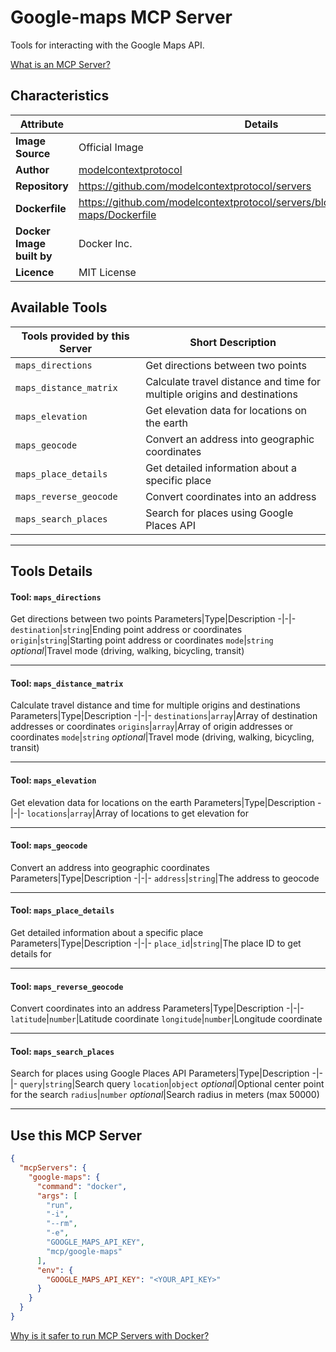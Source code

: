 # Google-maps MCP Server

Tools for interacting with the Google Maps API.

[What is an MCP Server?](https://www.anthropic.com/news/model-context-protocol)

## Characteristics
Attribute|Details|
|-|-|
**Image Source**|Official Image
|**Author**|[modelcontextprotocol](https://github.com/modelcontextprotocol)
**Repository**|https://github.com/modelcontextprotocol/servers
**Dockerfile**|https://github.com/modelcontextprotocol/servers/blob/2025.4.6/src/google-maps/Dockerfile
**Docker Image built by**|Docker Inc.
**Licence**|MIT License

## Available Tools
Tools provided by this Server|Short Description
-|-
`maps_directions`|Get directions between two points|
`maps_distance_matrix`|Calculate travel distance and time for multiple origins and destinations|
`maps_elevation`|Get elevation data for locations on the earth|
`maps_geocode`|Convert an address into geographic coordinates|
`maps_place_details`|Get detailed information about a specific place|
`maps_reverse_geocode`|Convert coordinates into an address|
`maps_search_places`|Search for places using Google Places API|

---
## Tools Details

#### Tool: **`maps_directions`**
Get directions between two points
Parameters|Type|Description
-|-|-
`destination`|`string`|Ending point address or coordinates
`origin`|`string`|Starting point address or coordinates
`mode`|`string` *optional*|Travel mode (driving, walking, bicycling, transit)

---
#### Tool: **`maps_distance_matrix`**
Calculate travel distance and time for multiple origins and destinations
Parameters|Type|Description
-|-|-
`destinations`|`array`|Array of destination addresses or coordinates
`origins`|`array`|Array of origin addresses or coordinates
`mode`|`string` *optional*|Travel mode (driving, walking, bicycling, transit)

---
#### Tool: **`maps_elevation`**
Get elevation data for locations on the earth
Parameters|Type|Description
-|-|-
`locations`|`array`|Array of locations to get elevation for

---
#### Tool: **`maps_geocode`**
Convert an address into geographic coordinates
Parameters|Type|Description
-|-|-
`address`|`string`|The address to geocode

---
#### Tool: **`maps_place_details`**
Get detailed information about a specific place
Parameters|Type|Description
-|-|-
`place_id`|`string`|The place ID to get details for

---
#### Tool: **`maps_reverse_geocode`**
Convert coordinates into an address
Parameters|Type|Description
-|-|-
`latitude`|`number`|Latitude coordinate
`longitude`|`number`|Longitude coordinate

---
#### Tool: **`maps_search_places`**
Search for places using Google Places API
Parameters|Type|Description
-|-|-
`query`|`string`|Search query
`location`|`object` *optional*|Optional center point for the search
`radius`|`number` *optional*|Search radius in meters (max 50000)

---
## Use this MCP Server

```json
{
  "mcpServers": {
    "google-maps": {
      "command": "docker",
      "args": [
        "run",
        "-i",
        "--rm",
        "-e",
        "GOOGLE_MAPS_API_KEY",
        "mcp/google-maps"
      ],
      "env": {
        "GOOGLE_MAPS_API_KEY": "<YOUR_API_KEY>"
      }
    }
  }
}
```

[Why is it safer to run MCP Servers with Docker?](https://www.docker.com/blog/the-model-context-protocol-simplifying-building-ai-apps-with-anthropic-claude-desktop-and-docker/)
